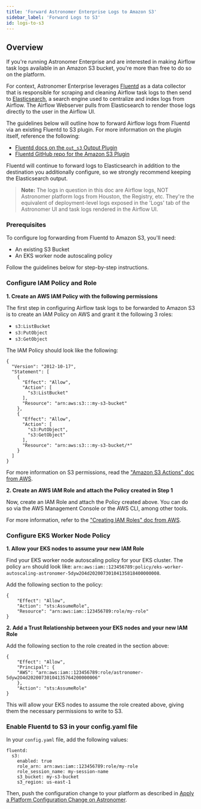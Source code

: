 ```yaml
---
title: 'Forward Astronomer Enterprise Logs to Amazon S3'
sidebar_label: 'Forward Logs to S3'
id: logs-to-s3
---
```


## Overview

If you're running Astronomer Enterprise and are interested in making Airflow task logs available in an Amazon S3 bucket, you're more than free to do so on the platform.

For context, Astronomer Enterprise leverages [Fluentd](https://www.fluentd.org/) as a data collector that is responsible for scraping and cleaning Airflow task logs to then send to [Elasticsearch](https://www.elastic.co/elasticsearch/), a search engine used to centralize and index logs from Airflow. The Airflow Webserver pulls from Elasticsearch to render those logs directly to the user in the Airflow UI.

The guidelines below will outline how to forward Airflow logs from Fluentd via an existing Fluentd to S3 plugin. For more information on the plugin itself, reference the following:

- [Fluentd docs on the `out_s3` Output Plugin](https://docs.fluentd.org/output/s3)
- [Fluentd GitHub repo for the Amazon S3 Plugin](https://github.com/fluent/fluent-plugin-s3)

Fluentd will continue to forward logs to Elasticsearch in addition to the destination you additionally configure, so we strongly recommend keeping the Elasticsearch output.

> **Note:** The logs in question in this doc are Airflow logs, NOT Astronomer platform logs from Houston, the Registry, etc. They're the equivalent of deployment-level logs exposed in the 'Logs' tab of the Astronomer UI and task logs rendered in the Airflow UI.

### Prerequisites

To configure log forwarding from Fluentd to Amazon S3, you'll need:

- An existing S3 Bucket
- An EKS worker node autoscaling policy

Follow the guidelines below for step-by-step instructions.

### Configure IAM Policy and Role

**1. Create an AWS IAM Policy with the following permissions**

The first step in configuring Airflow task logs to be forwarded to Amazon S3 is to create an IAM Policy on AWS and grant it the following 3 roles:

- `s3:ListBucket`
- `s3:PutObject`
- `s3:GetObject`

The IAM Policy should look like the following:

```
{
  "Version": "2012-10-17",
  "Statement": [
    {
      "Effect": "Allow",
      "Action": [
        "s3:ListBucket"
      ],
      "Resource": "arn:aws:s3:::my-s3-bucket"
    },
    {
      "Effect": "Allow",
      "Action": [
        "s3:PutObject",
        "s3:GetObject"
      ],
      "Resource": "arn:aws:s3:::my-s3-bucket/*"
    }
  ]
}
```

For more information on S3 permissions, read the ["Amazon S3 Actions" doc from AWS](https://docs.aws.amazon.com/AmazonS3/latest/dev/using-with-s3-actions.html).

**2. Create an AWS IAM Role and attach the Policy created in Step 1**

Now, create an IAM Role and attach the Policy created above. You can do so via the AWS Management Console or the AWS CLI, among other tools.

For more information, refer to the ["Creating IAM Roles" doc from AWS](https://docs.aws.amazon.com/IAM/latest/UserGuide/id_roles_create.html).

### Configure EKS Worker Node Policy

**1. Allow your EKS nodes to assume your new IAM Role**

Find your EKS worker node autoscaling policy for your EKS cluster. The policy `arn` should look like: `arn:aws:iam::123456789:policy/eks-worker-autoscaling-astronomer-5dyw2O4d20200730104135818400000008`.

Add the following section to the policy:

```
{
    "Effect": "Allow",
    "Action": "sts:AssumeRole",
    "Resource": "arn:aws:iam::123456789:role/my-role"
}
```

**2. Add a Trust Relationship between your EKS nodes and your new IAM Role**

Add the following section to the role created in the section above:

```
{
    "Effect": "Allow",
    "Principal": {
    "AWS": "arn:aws:iam::123456789:role/astronomer-5dyw2O4d20200730104135764200000006"
    },
    "Action": "sts:AssumeRole"
}
```

This will allow your EKS nodes to assume the role created above, giving them the necessary permissions to write to S3.

### Enable Fluentd to S3 in your config.yaml file

In your `config.yaml` file, add the following values:

```
fluentd:
  s3:
    enabled: true
    role_arn: arn:aws:iam::123456789:role/my-role
    role_session_name: my-session-name
    s3_bucket: my-s3-bucket
    s3_region: us-east-1
```

Then, push the configuration change to your platform as described in [Apply a Platform Configuration Change on Astronomer](apply-platform-config).
